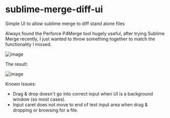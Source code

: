 # sublime-merge-diff-ui
Simple UI to allow sublime merge to diff stand alone files

Always found the Perforce P4Merge tool hugely useful, after trying Sublime Merge recently, I just wanted to throw something together to match the functionality I missed.

![image](https://github.com/henryprescott/sublime-merge-diff-ui/assets/9204776/bad60841-087c-4011-9335-4e9d03378a9d)

The result:

![image](https://github.com/henryprescott/sublime-merge-diff-ui/assets/9204776/0de1a275-66b7-4f36-913d-ad1e2ae97f02)

Known Issues:
* Drag & drop doesn't go into correct input when UI is a background window (so most cases).
* Input caret does not move to end of text input area when drag & dropping or browsing for a file.

